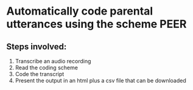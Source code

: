 # Automatically code parental utterances using the scheme PEER
## Steps involved:
1. Transcribe an audio recording
2. Read the coding scheme
3. Code the transcript
4. Present the output in an html plus a csv file that can be downloaded
